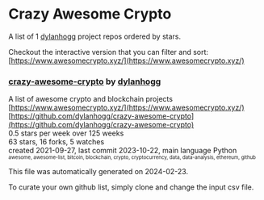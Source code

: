 # Crazy Awesome Crypto
A list of 1 [dylanhogg](https://github.com/dylanhogg) project repos ordered by stars.  

Checkout the interactive version that you can filter and sort: 
[https://www.awesomecrypto.xyz/](https://www.awesomecrypto.xyz/)  


### [crazy-awesome-crypto](https://github.com/dylanhogg/crazy-awesome-crypto) by [dylanhogg](https://github.com/dylanhogg)  
A list of awesome crypto and blockchain projects  
[https://www.awesomecrypto.xyz/](https://www.awesomecrypto.xyz/)  
[https://github.com/dylanhogg/crazy-awesome-crypto](https://github.com/dylanhogg/crazy-awesome-crypto)  
0.5 stars per week over 125 weeks  
63 stars, 16 forks, 5 watches  
created 2021-09-27, last commit 2023-10-22, main language Python  
<sub><sup>awesome, awesome-list, bitcoin, blockchain, crypto, cryptocurrency, data, data-analysis, ethereum, github</sup></sub>


This file was automatically generated on 2024-02-23.  

To curate your own github list, simply clone and change the input csv file.  